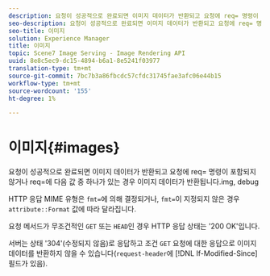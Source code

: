 ```yaml
---
description: 요청이 성공적으로 완료되면 이미지 데이터가 반환되고 요청에 req= 명령이 포함되어 있지 않거나 req=에 img 값 중 하나가 있는 경우, debug
seo-description: 요청이 성공적으로 완료되면 이미지 데이터가 반환되고 요청에 req= 명령이 포함되어 있지 않거나 req=에 img 값 중 하나가 있는 경우, debug
seo-title: 이미지
solution: Experience Manager
title: 이미지
topic: Scene7 Image Serving - Image Rendering API
uuid: 8e8c5ec9-dc15-4894-b6a1-8e5241f03977
translation-type: tm+mt
source-git-commit: 7bc7b3a86fbcdc57cfdc31745fae3afc06e44b15
workflow-type: tm+mt
source-wordcount: '155'
ht-degree: 1%

---
```



# 이미지{#images}

요청이 성공적으로 완료되면 이미지 데이터가 반환되고 요청에 req= 명령이 포함되지 않거나 req=에 다음 값 중 하나가 있는 경우 이미지 데이터가 반환됩니다.img, debug

HTTP 응답 MIME 유형은 `fmt=`에 의해 결정되거나, `fmt=`이 지정되지 않은 경우 `attribute::Format` 값에 따라 달라집니다.

요청 메서드가 무조건적인 `GET` 또는 `HEAD`인 경우 HTTP 응답 상태는 &#39;200 OK&#39;입니다.

서버는 상태 &#39;304&#39;(수정되지 않음)로 응답하고 조건 `GET` 요청에 대한 응답으로 이미지 데이터를 반환하지 않을 수 있습니다(`request-header`에 [!DNL If-Modified-Since] 필드가 있음).
